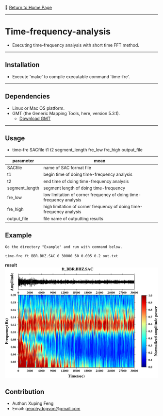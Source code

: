 :hotel: [Return to Home Page](https://github.com/geophydog/geophydog.github.io/blob/master/README.md)

***

# Time-frequency-analysis
- Executing time-frequency analysis with short time FFT method.

***

## Installation
- Execute 'make' to compile executable command 'time-fre'.

***

## Dependencies
- Linux or Mac OS platform.
- GMT (the Generic Mapping Tools, here, version 5.3.1).
   - [Download GMT](http://gmt.soest.hawaii.edu/projects/gmt/wiki/Download)

***

## Usage
- time-fre SACfile t1 t2 segment_length fre_low fre_high output_file

| parameter | mean | 
| --------- | ---- |
| SACfile   | name of SAC format file |
|    t1     | begin time of doing time-frequency analysis |
|    t2     | end time of doing time-frequency analysis   |
|  segment_length |  segment length of doing time-frequency |
|  fre_low   |  low limitation of corner frequency of doing time-frequency analysis |
|  fre_high  | high limitation of corner frequency of doing time-frequency analysis |
|  output_file | file name of outputting results |

## Example
```
Go the directory "Example" and run with command below.
```

```
time-fre ft_BBR.BHZ.SAC 0 30000 50 0.005 0.2 out.txt
```
__result__
![result](https://github.com/geophydog/Time-frequency-analysis/blob/master/Example/ft_BBR.BHZ.SAC.png)

## Contribution
- Author: Xuping Feng
- Email: geophydogvon@gmail.com
